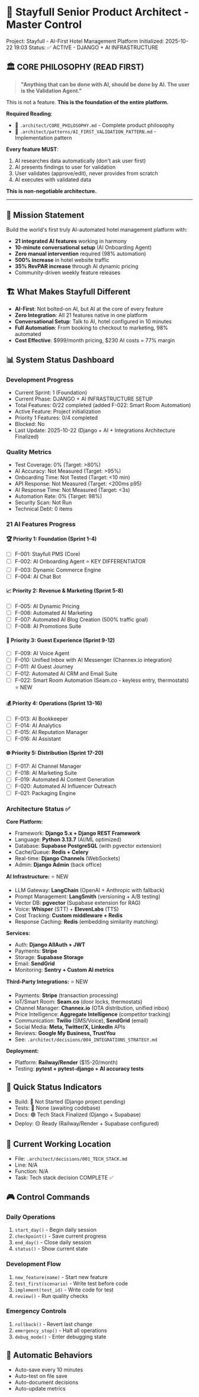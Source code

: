 # 🏨 Stayfull Senior Product Architect - Master Control
Project: Stayfull - AI-First Hotel Management Platform
Initialized: 2025-10-22 19:03
Status: ✅ ACTIVE - DJANGO + AI INFRASTRUCTURE

## 🏛️ CORE PHILOSOPHY (READ FIRST)

> **"Anything that can be done with AI, should be done by AI.
> The user is the Validation Agent."**

This is not a feature. **This is the foundation of the entire platform.**

**Required Reading**:
- 📖 `.architect/CORE_PHILOSOPHY.md` - Complete product philosophy
- 📖 `.architect/patterns/AI_FIRST_VALIDATION_PATTERN.md` - Implementation pattern

**Every feature MUST**:
1. AI researches data automatically (don't ask user first)
2. AI presents findings to user for validation
3. User validates (approve/edit), never provides from scratch
4. AI executes with validated data

**This is non-negotiable architecture.**

---

## 🎯 Mission Statement
Build the world's first truly AI-automated hotel management platform with:
- **21 integrated AI features** working in harmony
- **10-minute conversational setup** (AI Onboarding Agent)
- **Zero manual intervention** required (98% automation)
- **500% increase** in hotel website traffic
- **35% RevPAR increase** through AI dynamic pricing
- Community-driven weekly feature releases

## 🏗️ What Makes Stayfull Different
- **AI-First**: Not bolted-on AI, but AI at the core of every feature
- **Zero Integration**: All 21 features native in one platform
- **Conversational Setup**: Talk to AI, hotel configured in 10 minutes
- **Full Automation**: From booking to checkout to marketing, 98% automated
- **Cost Effective**: $999/month pricing, $230 AI costs = 77% margin

## 📊 System Status Dashboard

### Development Progress
- Current Sprint: 1 (Foundation)
- Current Phase: DJANGO + AI INFRASTRUCTURE SETUP
- Total Features: 0/22 completed (added F-022: Smart Room Automation)
- Active Feature: Project initialization
- Priority 1 Features: 0/4 completed
- Blocked: No
- Last Update: 2025-10-22 (Django + AI + Integrations Architecture Finalized)

### Quality Metrics
- Test Coverage: 0% (Target: >80%)
- AI Accuracy: Not Measured (Target: >95%)
- Onboarding Time: Not Tested (Target: <10 min)
- API Response: Not Measured (Target: <200ms p95)
- AI Response Time: Not Measured (Target: <3s)
- Automation Rate: 0% (Target: 98%)
- Security Scan: Not Run
- Technical Debt: 0 items

### 21 AI Features Progress

#### 🏆 Priority 1: Foundation (Sprint 1-4)
- [ ] F-001: Stayfull PMS (Core)
- [ ] F-002: AI Onboarding Agent ⭐ KEY DIFFERENTIATOR
- [ ] F-003: Dynamic Commerce Engine
- [ ] F-004: AI Chat Bot

#### 📈 Priority 2: Revenue & Marketing (Sprint 5-8)
- [ ] F-005: AI Dynamic Pricing
- [ ] F-006: Automated AI Marketing
- [ ] F-007: Automated AI Blog Creation (500% traffic goal)
- [ ] F-008: AI Promotions Suite

#### 🎤 Priority 3: Guest Experience (Sprint 9-12)
- [ ] F-009: AI Voice Agent
- [ ] F-010: Unified Inbox with AI Messenger (Channex.io integration)
- [ ] F-011: AI Guest Journey
- [ ] F-012: Automated AI CRM and Email Suite
- [ ] F-022: Smart Room Automation (Seam.co - keyless entry, thermostats) ⭐ NEW

#### 💰 Priority 4: Operations (Sprint 13-16)
- [ ] F-013: AI Bookkeeper
- [ ] F-014: AI Analytics
- [ ] F-015: AI Reputation Manager
- [ ] F-016: AI Assistant

#### 🌐 Priority 5: Distribution (Sprint 17-20)
- [ ] F-017: AI Channel Manager
- [ ] F-018: AI Marketing Suite
- [ ] F-019: Automated AI Content Generation
- [ ] F-020: Automated AI Influencer Outreach
- [ ] F-021: Packaging Engine

### Architecture Status ✅

**Core Platform:**
- Framework: **Django 5.x + Django REST Framework**
- Language: **Python 3.13.7** (AI/ML optimized)
- Database: **Supabase PostgreSQL** (with pgvector extension)
- Cache/Queue: **Redis + Celery**
- Real-time: **Django Channels** (WebSockets)
- Admin: **Django Admin** (back office)

**AI Infrastructure:** ⭐ NEW
- LLM Gateway: **LangChain** (OpenAI + Anthropic with fallback)
- Prompt Management: **LangSmith** (versioning + A/B testing)
- Vector DB: **pgvector** (Supabase extension for RAG)
- Voice: **Whisper** (STT) + **ElevenLabs** (TTS)
- Cost Tracking: **Custom middleware + Redis**
- Response Caching: **Redis** (embedding similarity matching)

**Services:**
- Auth: **Django AllAuth + JWT**
- Payments: **Stripe**
- Storage: **Supabase Storage**
- Email: **SendGrid**
- Monitoring: **Sentry + Custom AI metrics**

**Third-Party Integrations:** ⭐ NEW
- Payments: **Stripe** (transaction processing)
- IoT/Smart Room: **Seam.co** (door locks, thermostats)
- Channel Manager: **Channex.io** (OTA distribution, unified inbox)
- Price Intelligence: **Aggregate Intelligence** (competitor tracking)
- Communication: **Twilio** (SMS/Voice), **SendGrid** (email)
- Social Media: **Meta, Twitter/X, LinkedIn** APIs
- Reviews: **Google My Business, TrustYou**
- See: `.architect/decisions/004_INTEGRATIONS_STRATEGY.md`

**Deployment:**
- Platform: **Railway/Render** ($15-20/month)
- Testing: **pytest + pytest-django + AI accuracy tests**

## 🚦 Quick Status Indicators
- Build: 🔴 Not Started (Django project pending)
- Tests: 🔴 None (awaiting codebase)
- Docs: 🟢 Tech Stack Finalized (Django + Supabase)
- Deploy: 🟡 Ready (Railway/Render + Supabase configured)

## 📍 Current Working Location
- File: `.architect/decisions/001_TECH_STACK.md`
- Line: N/A
- Function: N/A
- Task: Tech stack decision COMPLETE ✅

## 🎮 Control Commands

### Daily Operations
1. `start_day()` - Begin daily session
2. `checkpoint()` - Save current progress
3. `end_day()` - Close daily session
4. `status()` - Show current state

### Development Flow
1. `new_feature(name)` - Start new feature
2. `test_first(scenario)` - Write test before code
3. `implement(test_id)` - Write code for test
4. `review()` - Run quality checks

### Emergency Controls
1. `rollback()` - Revert last change
2. `emergency_stop()` - Halt all operations
3. `debug_mode()` - Enter debugging state

## 🔄 Automatic Behaviors
- Auto-save every 10 minutes
- Auto-test on file save
- Auto-document decisions
- Auto-update metrics
